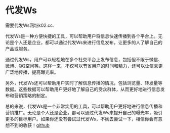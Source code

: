 # 代发Ws

需要代发Ws网址k02.cc.

代发Ws是一种方便快捷的工具，可以帮助用户将信息快速传播到各个平台上。无论是个人还是企业，都可以通过代发Ws来进行信息发布，让更多的人了解自己的产品或服务。

通过代发Ws，用户可以轻松地在多个社交平台上发布信息，包括但不限于微信、微博、QQ空间等。这样一来，不仅可以节省用户的时间和精力，还可以让信息更广泛地传播，提高曝光率。

另外，代发Ws还可以帮助用户实时了解信息传播的情况，包括浏览量、转发量等数据。这些数据可以帮助用户更好地了解自己的受众群体，从而更好地进行信息发布和营销策略的制定。

总的来说，代发Ws是一个非常实用的工具，可以帮助用户更好地进行信息传播和营销推广。无论是个人还是企业，都可以通过代发Ws来提升自己的曝光率，吸引更多的目标用户。如果你还没有尝试过代发Ws，不妨去尝试一下，相信你会有意想不到的收获！[github](https://github.com)